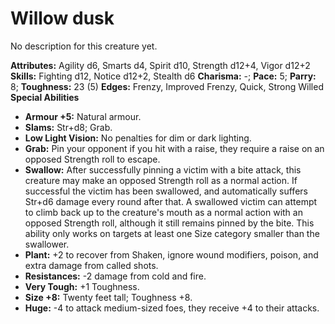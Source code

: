 # Willow dusk

No description for this creature yet.

**Attributes:** Agility d6, Smarts d4, Spirit d10, Strength d12+4, Vigor
d12+2
**Skills:** Fighting d12, Notice d12+2, Stealth d6
**Charisma:** -; **Pace:** 5; **Parry:** 8; **Toughness:** 23 (5)
**Edges:** Frenzy, Improved Frenzy, Quick, Strong Willed
**Special Abilities**

- **Armour +5:** Natural armour.
- **Slams:** Str+d8; Grab.
- **Low Light Vision:** No penalties for dim or dark lighting.
- **Grab:** Pin your opponent if you hit with a raise, they require a
raise on an opposed Strength roll to escape.
- **Swallow:** After successfully pinning a victim with a bite attack,
this creature may make an opposed Strength roll as a normal action. If
successful the victim has been swallowed, and automatically suffers
Str+d6 damage every round after that. A swallowed victim can attempt to
climb back up to the creature's mouth as a normal action with an
opposed Strength roll, although it still remains pinned by the bite.
This ability only works on targets at least one Size category smaller
than the swallower.
- **Plant:** +2 to recover from Shaken, ignore wound modifiers, poison,
and extra damage from called shots.
- **Resistances:** -2 damage from cold and fire.
- **Very Tough:** +1 Toughness.
- **Size +8:** Twenty feet tall; Toughness +8.
- **Huge:** -4 to attack medium-sized foes, they receive +4 to their
attacks.
